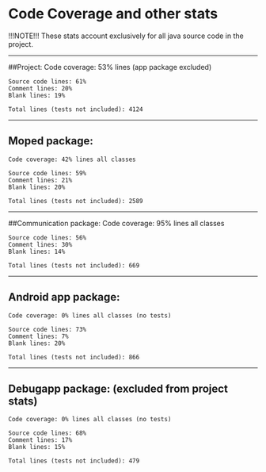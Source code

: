# Code Coverage and other stats

!!!NOTE!!!
These stats account exclusively for all java source code in the project.

---

##Project:
	Code coverage: 53% lines (app package excluded)
	
	Source code lines: 61%
	Comment lines: 20%
	Blank lines: 19%
	
	Total lines (tests not included): 4124
	
---

## Moped package:
	Code coverage: 42% lines all classes
	
	Source code lines: 59% 
	Comment lines: 21%
	Blank lines: 20%
	
	Total lines (tests not included): 2589
	
---

##Communication package:
	Code coverage: 95% lines all classes
	
	Source code lines: 56% 
	Comment lines: 30%
	Blank lines: 14%
	
	Total lines (tests not included): 669
	
---

## Android app package:
	Code coverage: 0% lines all classes (no tests)
	
	Source code lines: 73% 
	Comment lines: 7%
	Blank lines: 20%
	
	Total lines (tests not included): 866
	
---

## Debugapp package: (excluded from project stats)
	Code coverage: 0% lines all classes (no tests)
	
	Source code lines: 68% 
	Comment lines: 17%
	Blank lines: 15%
	
	Total lines (tests not included): 479
	
